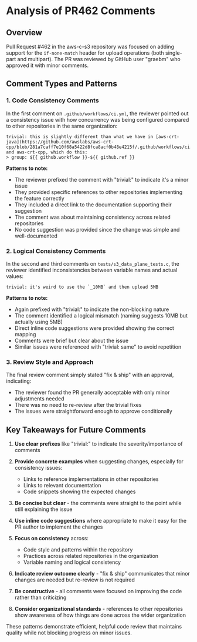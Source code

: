# Analysis of PR462 Comments

## Overview
Pull Request #462 in the aws-c-s3 repository was focused on adding support for the `if-none-match` header for upload operations (both single-part and multipart). The PR was reviewed by GitHub user "graebm" who approved it with minor comments.

## Comment Types and Patterns

### 1. Code Consistency Comments

In the first comment on `.github/workflows/ci.yml`, the reviewer pointed out a consistency issue with how concurrency was being configured compared to other repositories in the same organization:

```
trivial: this is slightly different than what we have in [aws-crt-java](https://github.com/awslabs/aws-crt-cpp/blob/281a7caff7e10f68a5422d8fca8acf0b48e4215f/.github/workflows/ci.yml#L22) and aws-crt-cpp, which do this:
> group: ${{ github.workflow }}-${{ github.ref }}
```

**Patterns to note:**
- The reviewer prefixed the comment with "trivial:" to indicate it's a minor issue
- They provided specific references to other repositories implementing the feature correctly
- They included a direct link to the documentation supporting their suggestion
- The comment was about maintaining consistency across related repositories
- No code suggestion was provided since the change was simple and well-documented

### 2. Logical Consistency Comments

In the second and third comments on `tests/s3_data_plane_tests.c`, the reviewer identified inconsistencies between variable names and actual values:

```
trivial: it's weird to use the `_10MB` and then upload 5MB
```

**Patterns to note:**
- Again prefixed with "trivial:" to indicate the non-blocking nature
- The comment identified a logical mismatch (naming suggests 10MB but actually using 5MB)
- Direct inline code suggestions were provided showing the correct mapping
- Comments were brief but clear about the issue
- Similar issues were referenced with "trivial: same" to avoid repetition

### 3. Review Style and Approach

The final review comment simply stated "fix & ship" with an approval, indicating:

- The reviewer found the PR generally acceptable with only minor adjustments needed
- There was no need to re-review after the trivial fixes
- The issues were straightforward enough to approve conditionally

## Key Takeaways for Future Comments

1. **Use clear prefixes** like "trivial:" to indicate the severity/importance of comments

2. **Provide concrete examples** when suggesting changes, especially for consistency issues:
   - Links to reference implementations in other repositories
   - Links to relevant documentation
   - Code snippets showing the expected changes

3. **Be concise but clear** - the comments were straight to the point while still explaining the issue

4. **Use inline code suggestions** where appropriate to make it easy for the PR author to implement the changes

5. **Focus on consistency** across:
   - Code style and patterns within the repository
   - Practices across related repositories in the organization
   - Variable naming and logical consistency

6. **Indicate review outcome clearly** - "fix & ship" communicates that minor changes are needed but re-review is not required

7. **Be constructive** - all comments were focused on improving the code rather than criticizing

8. **Consider organizational standards** - references to other repositories show awareness of how things are done across the wider organization

These patterns demonstrate efficient, helpful code review that maintains quality while not blocking progress on minor issues.
